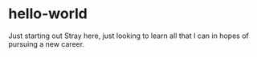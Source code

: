 # hello-world
Just starting out
Stray here, just looking to learn all that I can in hopes of pursuing a new career.
